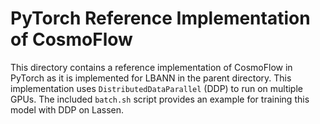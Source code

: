 # PyTorch Reference Implementation of CosmoFlow

This directory contains a reference implementation of CosmoFlow in PyTorch as it is implemented for LBANN in the parent directory. This implementation uses `DistributedDataParallel` (DDP) to run on multiple GPUs. The included `batch.sh` script provides an example for training this model with DDP on Lassen.